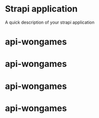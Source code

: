 # Strapi application

A quick description of your strapi application
# api-wongames
# api-wongames
# api-wongames
# api-wongames
